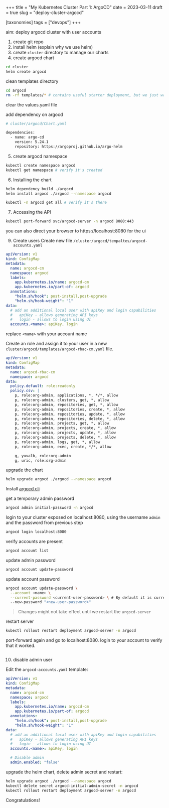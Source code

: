 +++
title = "My Kubernetes Cluster Part 1: ArgoCD"
date = 2023-03-11
draft = true
slug = "deploy-cluster-argocd"

[taxonomies]
tags = ["devops"]
+++

aim: deploy argocd cluster with user accounts

1. create git repo
2. install helm (explain why we use helm)
3. create `cluster` directory to manage our charts
4. create argocd chart

```sh
cd cluster
helm create argocd
```

clean templates directory

```sh
cd argocd
rm -rf templates/* # contains useful starter deployment, but we just wrap a chart here
```

clear the values.yaml file

add dependency on argocd

```sh
# cluster/argocd/Chart.yaml

dependencies:
  - name: argo-cd
    version: 5.24.1
    repository: https://argoproj.github.io/argo-helm
```

5. create argocd namespace

```sh
kubectl create namespace argocd
kubectl get namespace # verify it's created
```

6. Installing the chart

```sh
helm dependency build ./argocd
helm install argocd ./argocd --namespace argocd

kubectl -n argocd get all # verify it's there
```

7. Accessing the API

```sh
kubectl port-forward svc/argocd-server -n argocd 8080:443
```

you can also direct your browser to https://localhost:8080 for the ui

9. Create users
   Create new file `/cluster/argocd/tempaltes/argocd-accounts.yaml`

```yaml
apiVersion: v1
kind: ConfigMap
metadata:
  name: argocd-cm
  namespace: argocd
  labels:
    app.kubernetes.io/name: argocd-cm
    app.kubernetes.io/part-of: argocd
  annotations:
    "helm.sh/hook": post-install,post-upgrade
    "helm.sh/hook-weight": "1"
data:
  # add an additional local user with apiKey and login capabilities
  #   apiKey - allows generating API keys
  #   login - allows to login using UI
  accounts.<name>: apiKey, login
```

replace `<name>` with your account name

Create an role and assign it to your user in a new `cluster/argocd/templates/argocd-rbac-cm.yaml` file.

```yaml
apiVersion: v1
kind: ConfigMap
metadata:
  name: argocd-rbac-cm
  namespace: argocd
data:
  policy.default: role:readonly
  policy.csv: |
    p, role:org-admin, applications, *, */*, allow
    p, role:org-admin, clusters, get, *, allow
    p, role:org-admin, repositories, get, *, allow
    p, role:org-admin, repositories, create, *, allow
    p, role:org-admin, repositories, update, *, allow
    p, role:org-admin, repositories, delete, *, allow
    p, role:org-admin, projects, get, *, allow
    p, role:org-admin, projects, create, *, allow
    p, role:org-admin, projects, update, *, allow
    p, role:org-admin, projects, delete, *, allow
    p, role:org-admin, logs, get, *, allow
    p, role:org-admin, exec, create, */*, allow

    g, yuvalb, role:org-admin
    g, uric, role:org-admin
```

upgrade the chart

```sh
helm upgrade argocd ./argocd --namespace argocd
```

Install [argocd cli](https://argo-cd.readthedocs.io/en/stable/cli_installation/)

get a temporary admin password

```sh
argocd admin initial-password -n argocd
```

login to your cluster exposed on localhost:8080, using the username `admin` and the password from previous step

```sh
argocd login localhost:8080
```

verify accounts are present

```sh
argocd account list
```

update admin password

```sh
argocd account update-password
```

update account password

```sh
argocd account update-password \
  --account <name> \
  --current-password <current-user-password> \ # By default it is current admin password
  --new-password "<new-user-password>"
```

> Changes might not take effect until we restart the `argocd-server`

restart server

```sh
kubectl rollout restart deployment argocd-server -n argocd
```

port-forward again and go to localhost:8080. login to your account to verify that it worked.

```sh

```

10. disable admin user

Edit the `argocd-accounts.yaml` template:

```yaml
apiVersion: v1
kind: ConfigMap
metadata:
  name: argocd-cm
  namespace: argocd
  labels:
    app.kubernetes.io/name: argocd-cm
    app.kubernetes.io/part-of: argocd
  annotations:
    "helm.sh/hook": post-install,post-upgrade
    "helm.sh/hook-weight": "1"
data:
  # add an additional local user with apiKey and login capabilities
  #   apiKey - allows generating API keys
  #   login - allows to login using UI
  accounts.<name>: apiKey, login

  # Disable admin
  admin.enabled: "false"
```

upgrade the helm chart, delete admin secret and restart:

```sh
helm upgrade argocd ./argocd --namespace argocd
kubectl delete secret argocd-initial-admin-secret -n argocd
kubectl rollout restart deployment argocd-server -n argocd
```

Congratulations!
